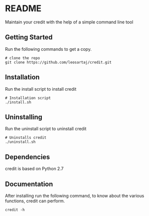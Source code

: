 # README

Maintain your credit with the help of a simple command line tool

## Getting Started

Run the following commands to get a copy. 

```
# clone the repo
git clone https://github.com/leosartaj/credit.git

```

## Installation

Run the install script to install credit

```
# Installation script
./install.sh

```

## Uninstalling

Run the uninstall script to uninstall credit

```
# Uninstalls credit
./uninstall.sh

```

## Dependencies

credit is based on Python 2.7

## Documentation

After installing run the following command, to know about the various functions, credit can perform.

```
credit -h

```

